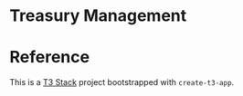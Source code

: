 # Treasury Management

# Reference

This is a [T3 Stack](https://create.t3.gg/) project bootstrapped with `create-t3-app`.
